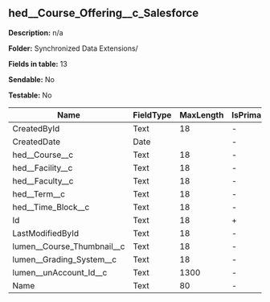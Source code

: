 ## hed__Course_Offering__c_Salesforce

**Description:** n/a

**Folder:** Synchronized Data Extensions/

**Fields in table:** 13

**Sendable:** No

**Testable:** No

| Name | FieldType | MaxLength | IsPrimaryKey | IsNullable | DefaultValue |
| --- | --- | --- | --- | --- | --- |
| CreatedById | Text | 18 | - | + |  |
| CreatedDate | Date |  | - | + |  |
| hed__Course__c | Text | 18 | - | + |  |
| hed__Facility__c | Text | 18 | - | + |  |
| hed__Faculty__c | Text | 18 | - | + |  |
| hed__Term__c | Text | 18 | - | + |  |
| hed__Time_Block__c | Text | 18 | - | + |  |
| Id | Text | 18 | + | - |  |
| LastModifiedById | Text | 18 | - | + |  |
| lumen__Course_Thumbnail__c | Text | 18 | - | + |  |
| lumen__Grading_System__c | Text | 18 | - | + |  |
| lumen__unAccount_Id__c | Text | 1300 | - | + |  |
| Name | Text | 80 | - | + |  |
